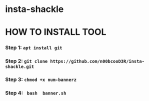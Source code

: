 # insta-shackle
# HOW TO INSTALL TOOL

### Step 1: `apt install git`
### Step 2: `git clone https://github.com/n00bcooD3R/insta-shackle.git`
### Step 3: `chmod +x num-bannerz`
### Step 4: ` bash  banner.sh`

